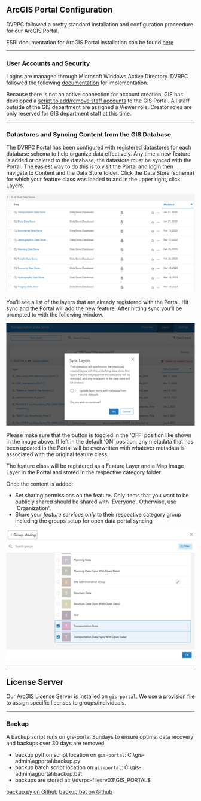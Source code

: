 ## ArcGIS Portal Configuration

DVRPC followed a pretty standard installation and configuration proceedure for our ArcGIS Portal.

ESRI documentation for ArcGIS Portal installation can be found [here](https://enterprise.arcgis.com/en/portal/latest/install/windows/installing-portal-for-arcgis.htm)

---
### User Accounts and Security

Logins are managed through Microsoft Windows Active Directory.  DVRPC followed the following [documentation](https://enterprise.arcgis.com/en/portal/latest/administer/windows/use-your-portal-with-ldap-and-portal-tier-authentication.htm) for implementation.

Because there is not an active connection for account creation, GIS has developed a [script to add/remove staff accounts](https://github.com/dvrpc/gis-admin/blob/main/agportal/update_staff_accts.py) to the GIS Portal.  All staff outside of the GIS department are assigned a Viewer role.  Creator roles are only reserved for GIS department staff at this time.

---
### Datastores and Syncing Content from the GIS Database

The DVRPC Portal has been configured with registered datastores for each database schema to help organize data effectively.  Any time a new feature is added or deleted to the database, the datastore must be synced with the Portal.  The easiest way to do this is to visit the Portal and login then navigate to Content and the Data Store folder.  Click the Data Store (schema) for which your feature class was loaded to and in the upper right, click Layers.

![ ](img/Datastores.png "Datastores")

You’ll see a list of the layers that are already registered with the Portal.  Hit sync and the Portal will add the new feature.  After hitting sync you’ll be prompted to with the following window. 

![ ](img/layers.png "Layers")

Please make sure that the button is toggled in the ‘OFF’ position like shown in the image above.  If left in the default ‘ON’ position, any metadata that has been updated in the Portal will be overwritten with whatever metadata is associated with the original feature class.

The feature class will be registered as a Feature Layer and a Map Image Layer in the Portal and stored in the respective category folder.

Once the content is added:

- Set sharing permissions on the feature.  Only items that you want to be publicly shared should be shared with 'Everyone'.  Otherwise, use 'Organization'.
- Share your *feature services only* to their respective category group including the groups setup for open data portal syncing

![ ](img/groupshare.png "Share")

---
## License Server

Our ArcGIS License Server is installed on `gis-portal`.  We use a [provision file](https://github.com/dvrpc/gis-admin/blob/main/agportal/license_server/ARCGIS.opt) to assign specific licenses to groups/individuals.

---
### Backup

A backup script runs on gis-portal Sundays to ensure optimal data recovery and backups over 30 days are removed.

- backup python script location on `gis-portal`: C:\gis-admin\agportal\backup.py
- backup batch script location on `gis-portal`: C:\gis-admin\agportal\backup.bat
- backups are stored at: \\\dvrpc-filesrv03\GIS_PORTAL$

[backup.py on Github](https://github.com/dvrpc/gis-admin/blob/main/agportal/backup.py)
[backup.bat on Github](https://github.com/dvrpc/gis-admin/blob/main/agportal/backup.bat)